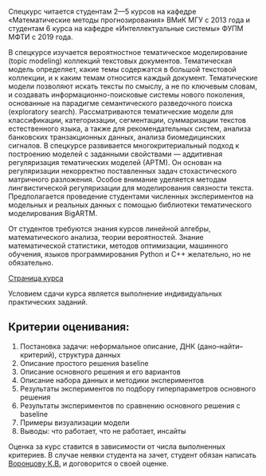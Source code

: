 Спецкурс читается студентам 2—5 курсов на кафедре «Математические методы прогнозирования» ВМиК МГУ с 2013 года и студентам 6 курса на кафедре «Интеллектуальные системы» ФУПМ МФТИ с 2019 года.

В спецкурсе изучается вероятностное тематическое моделирование (topic modeling) коллекций текстовых документов. Тематическая модель определяет, какие темы содержатся в большой текстовой коллекции, и к каким темам относится каждый документ. Тематические модели позволяют искать тексты по смыслу, а не по ключевым словам, и создавать информационно-поисковые системы нового поколения, основанные на парадигме семантического разведочного поиска (exploratory search). Рассматриваются тематические модели для классификации, категоризации, сегментации, суммаризации текстов естественного языка, а также для рекомендательных систем, анализа банковских транзакционных данных, анализа биомедицинских сигналов. В спецкурсе развивается многокритериальный подход к построению моделей с заданными свойствами — аддитивная регуляризация тематических моделей (АРТМ). Он основан на регуляризации некорректно поставленных задач стохастического матричного разложения. Особое внимание уделяется методам лингвистической регуляризации для моделирования связности текста. Предполагается проведение студентами численных экспериментов на модельных и реальных данных с помощью библиотеки тематического моделирования BigARTM.

От студентов требуются знания курсов линейной алгебры, математического анализа, теории вероятностей. Знание математической статистики, методов оптимизации, машинного обучения, языков программирования Python и С++ желательно, но не обязательно.

[Страница курса](http://www.machinelearning.ru/wiki/index.php?title=%D0%92%D0%B5%D1%80%D0%BE%D1%8F%D1%82%D0%BD%D0%BE%D1%81%D1%82%D0%BD%D1%8B%D0%B5_%D1%82%D0%B5%D0%BC%D0%B0%D1%82%D0%B8%D1%87%D0%B5%D1%81%D0%BA%D0%B8%D0%B5_%D0%BC%D0%BE%D0%B4%D0%B5%D0%BB%D0%B8_%28%D0%BA%D1%83%D1%80%D1%81_%D0%BB%D0%B5%D0%BA%D1%86%D0%B8%D0%B9%2C_%D0%9A.%D0%92.%D0%92%D0%BE%D1%80%D0%BE%D0%BD%D1%86%D0%BE%D0%B2%29)

Условием сдачи курса является выполнение индивидуальных практических заданий. 

## Критерии оценивания:
1. Постановка задачи: неформальное описание, ДНК (дано–найти–критерий), структура данных
2. Описание простого решения baseline
3. Описание основного решения и его вариантов
4. Описание набора данных и методики экспериментов
5. Результаты экспериментов по подбору гиперпараметров основного решения
6. Результаты экспериментов по сравнению основного решения с baseline
7. Примеры визуализации модели
8. Выводы: что работает, что не работает, инсайты

Оценка за курс ставится в зависимости от числа выполненных критериев. В случае неявки студента на зачет, студент обязан написать [Воронцову К.В.](http://www.machinelearning.ru/wiki/index.php?title=%D0%A3%D1%87%D0%B0%D1%81%D1%82%D0%BD%D0%B8%D0%BA:Vokov) и договорится о своей оценке.
